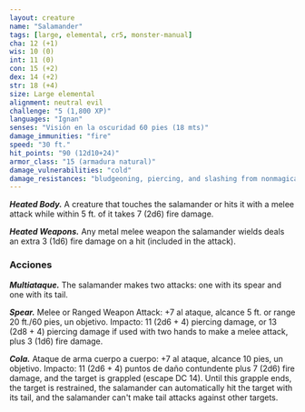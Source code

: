 ```yaml
---
layout: creature
name: "Salamander"
tags: [large, elemental, cr5, monster-manual]
cha: 12 (+1)
wis: 10 (0)
int: 11 (0)
con: 15 (+2)
dex: 14 (+2)
str: 18 (+4)
size: Large elemental
alignment: neutral evil
challenge: "5 (1,800 XP)"
languages: "Ignan"
senses: "Visión en la oscuridad 60 pies (18 mts)"
damage_immunities: "fire"
speed: "30 ft."
hit_points: "90 (12d10+24)"
armor_class: "15 (armadura natural)"
damage_vulnerabilities: "cold"
damage_resistances: "bludgeoning, piercing, and slashing from nonmagical weapons"
---
```


***Heated Body.*** A creature that touches the salamander or hits it with a melee attack while within 5 ft. of it takes 7 (2d6) fire damage.

***Heated Weapons.*** Any metal melee weapon the salamander wields deals an extra 3 (1d6) fire damage on a hit (included in the attack).

### Acciones

***Multiataque.*** The salamander makes two attacks: one with its spear and one with its tail.

***Spear.*** Melee or Ranged Weapon Attack: +7 al ataque, alcance 5 ft. or range 20 ft./60 pies, un objetivo. Impacto: 11 (2d6 + 4) piercing damage, or 13 (2d8 + 4) piercing damage if used with two hands to make a melee attack, plus 3 (1d6) fire damage.

***Cola.*** Ataque de arma cuerpo a cuerpo: +7 al ataque, alcance 10 pies, un objetivo. Impacto: 11 (2d6 + 4) puntos de daño contundente plus 7 (2d6) fire damage, and the target is grappled (escape DC 14). Until this grapple ends, the target is restrained, the salamander can automatically hit the target with its tail, and the salamander can't make tail attacks against other targets.